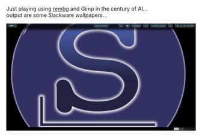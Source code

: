 Just playing using [rembg](https://github.com/danielgatis/rembg) and Gimp in the century of AI...<br>
output are some Slackware wallpapers... 

![](./Screenshot.png)
